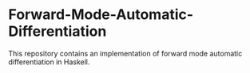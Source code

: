 # Forward-Mode-Automatic-Differentiation
This repository contains an implementation of forward mode automatic differentiation in Haskell.
